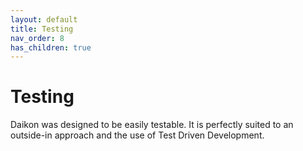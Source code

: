 ```yaml
---
layout: default
title: Testing
nav_order: 8
has_children: true
---
```


# Testing
Daikon was designed to be easily testable. It is perfectly suited to an outside-in approach and the use of Test Driven Development.